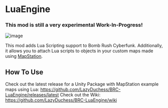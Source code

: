 # LuaEngine

### This mod is still a very experimental Work-In-Progress!

![image](https://github.com/LazyDuchess/BRC-LuaEngine/assets/42678262/48e3a931-88f9-4b43-8da5-25cbcbc71efa)

This mod adds Lua Scripting support to Bomb Rush Cyberfunk. Additionally, it allows you to attach Lua scripts to objects in your custom maps made using [MapStation](https://github.com/BRCMapStation/MapStation).

## How To Use

Check out the latest release for a Unity Package with MapStation example maps using Lua: https://github.com/LazyDuchess/BRC-LuaEngine/releases/latest
Check out the Wiki: https://github.com/LazyDuchess/BRC-LuaEngine/wiki
